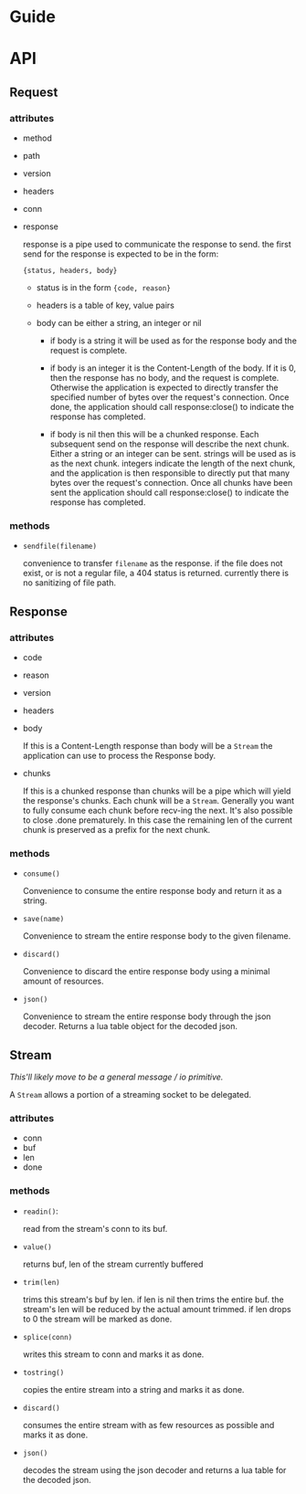 # Guide


# API

## Request

### attributes

- method
- path
- version
- headers
- conn
- response

    response is a pipe used to communicate the response to send. the first send
    for the response is expected to be in the form:

    `{status, headers, body}`

    - status is in the form `{code, reason}`

    - headers is a table of key, value pairs

    - body can be either a string, an integer or nil

        * if body is a string it will be used as for the response body and the
          request is complete.

        * if body is an integer it is the Content-Length of the body. If it is
          0, then the response has no body, and the request is complete.
          Otherwise the application is expected to directly transfer the
          specified number of bytes over the request's connection. Once done,
          the application should call response:close() to indicate the response
          has completed.

        * if body is nil then this will be a chunked response. Each subsequent
          send on the response will describe the next chunk. Either a string or
          an integer can be sent. strings will be used as is as the next chunk.
          integers indicate the length of the next chunk, and the application
          is then responsible to directly put that many bytes over the
          request's connection. Once all chunks have been sent the application
          should call response:close() to indicate the response has completed.

### methods

- `sendfile(filename)`

    convenience to transfer `filename` as the response. if the file does not
    exist, or is not a regular file, a 404 status is returned. currently there
    is no sanitizing of file path.

## Response

### attributes

- code
- reason
- version
- headers

- body

    If this is a Content-Length response than body will be a `Stream` the
    application can use to process the Response body.

- chunks

    If this is a chunked response than chunks will be a pipe which will yield
    the response's chunks. Each chunk will be a `Stream`. Generally you want to
    fully consume each chunk before recv-ing the next. It's also possible to
    close .done prematurely. In this case the remaining len of the current
    chunk is preserved as a prefix for the next chunk.


### methods

- `consume()`

    Convenience to consume the entire response body and return it as a string.

- `save(name)`

    Convenience to stream the entire response body to the given filename.

- `discard()`

    Convenience to discard the entire response body using a minimal amount of
    resources.

- `json()`

    Convenience to stream the entire response body through the json decoder.
    Returns a lua table object for the decoded json.


## Stream

*This'll likely move to be a general message / io primitive.*

A `Stream` allows a portion of a streaming socket to be delegated.

### attributes

- conn
- buf
- len
- done

### methods

- `readin()`:

    read from the stream's conn to its buf.

- `value()`

    returns buf, len of the stream currently buffered

- `trim(len)`

    trims this stream's buf by len. if len is nil then trims the entire buf.
    the stream's len will be reduced by the actual amount trimmed. if len drops
    to 0 the stream will be marked as done.

- `splice(conn)`

    writes this stream to conn and marks it as done.

- `tostring()`

    copies the entire stream into a string and marks it as done.

- `discard()`

    consumes the entire stream with as few resources as possible and marks it
    as done.

- `json()`

    decodes the stream using the json decoder and returns a lua table for the
    decoded json.
